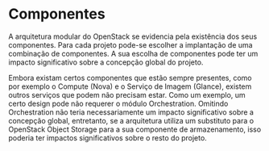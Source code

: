 # Componentes

A arquitetura modular do OpenStack se evidencia pela existência dos seus componentes. Para cada projeto pode-se escolher a implantação de uma combinação de componentes. A sua escolha de componentes pode ter um impacto significativo sobre a concepção global do projeto. 

Embora existam certos componentes que estão sempre presentes, como por exemplo o Compute (Nova) e o Serviço de Imagem (Glance), existem outros serviços que podem não precisam estar. Como um exemplo, um certo design pode não requerer o módulo Orchestration. Omitindo Orchestration não teria necessariamente um impacto significativo sobre a concepção global, entretanto, se a arquitetura utiliza um substituto para o OpenStack Object Storage para a sua componente de armazenamento, isso poderia ter impactos significativos sobre o resto do projeto. 